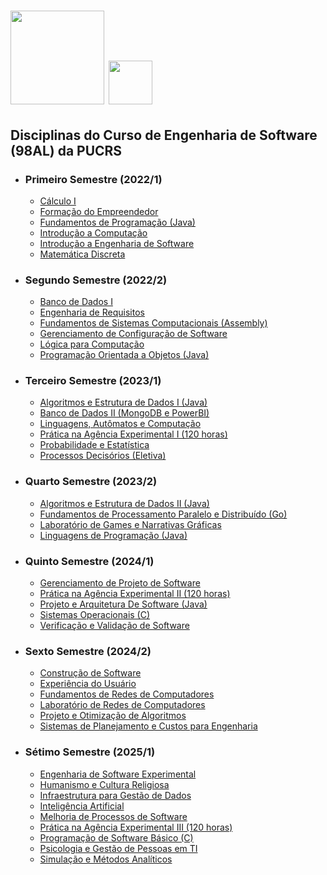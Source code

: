 <h1>
  <img height="150em" src="https://upload.wikimedia.org/wikipedia/commons/thumb/6/6e/Bras%C3%A3o_PUCRS.png/1200px-Bras%C3%A3o_PUCRS.png" alt="" />
  <img height="70em" src="https://comung.org.br/wp-content/uploads/2020/12/PUCRS.png" alt="" />
</h1>

## Disciplinas do Curso de Engenharia de Software (98AL) da PUCRS

-   ### Primeiro Semestre (2022/1)

    -   [Cálculo I](https://github.com/mateuscacabuenaPUCRS/CalculoI)
    -   [Formação do Empreendedor](https://github.com/mateuscacabuenaPUCRS/FormacaoEmpreendedor)
    -   [Fundamentos de Programação (Java)](https://github.com/mateuscacabuenaPUCRS/FundamentosDeProgramacao)
    -   [Introdução a Computação](https://github.com/mateuscacabuenaPUCRS/IntroducaoComputacao)
    -   [Introdução a Engenharia de Software](https://github.com/mateuscacabuenaPUCRS/IntroducaoEngenhariaDeSoftware)
    -   [Matemática Discreta](https://github.com/mateuscacabuenaPUCRS/MatematicaDiscreta)

-   ### Segundo Semestre (2022/2)

    -   [Banco de Dados I](https://github.com/mateuscacabuenaPUCRS/BancoDeDadosI)
    -   [Engenharia de Requisitos](https://github.com/mateuscacabuenaPUCRS/EngenhariaDeRequisitos)
    -   [Fundamentos de Sistemas Computacionais (Assembly)](https://github.com/mateuscacabuenaPUCRS/FundamentosDeSistemasComputacionais)
    -   [Gerenciamento de Configuração de Software](https://github.com/mateuscacabuenaPUCRS/GerenciamentoSoftware)
    -   [Lógica para Computação](https://github.com/mateuscacabuenaPUCRS/LogicaComputacao)
    -   [Programação Orientada a Objetos (Java)](https://github.com/mateuscacabuenaPUCRS/ProgramacaoOrientadaObjetos)

-   ### Terceiro Semestre (2023/1)

    -   [Algoritmos e Estrutura de Dados I (Java)](https://github.com/mateuscacabuenaPUCRS/AlgoritmosEstruturaDeDadosI)
    -   [Banco de Dados II (MongoDB e PowerBI)](https://github.com/mateuscacabuenaPUCRS/BancoDeDadosII)
    -   [Linguagens, Autômatos e Computação](https://github.com/mateuscacabuenaPUCRS/LinguagensAutomatosComputacao)
    -   [Prática na Agência Experimental I (120 horas)](https://github.com/mateuscacabuenaPUCRS/AGES-I)
    -   [Probabilidade e Estatística](https://github.com/mateuscacabuenaPUCRS/ProbabilidadeEstatisca)
    -   [Processos Decisórios (Eletiva)](https://github.com/mateuscacabuenaPUCRS/ProcessosDecisorios)

-   ### Quarto Semestre (2023/2)

    -  [Algoritmos e Estrutura de Dados II (Java)](https://github.com/mateuscacabuenaPUCRS/AlgoritmosEstruturaDadosII)
    -  [Fundamentos de Processamento Paralelo e Distribuído (Go)](https://github.com/mateuscacabuenaPUCRS/FundamentosProcessamentoParaleloDistribuido)
    -  [Laboratório de Games e Narrativas Gráficas](https://github.com/mateuscacabuenaPUCRS/LabGamesNarrativasGraficas)
    -  [Linguagens de Programação (Java)](https://github.com/mateuscacabuenaPUCRS/LinguagensDeProgramacao)

-   ### Quinto Semestre (2024/1)

    -   [Gerenciamento de Projeto de Software](https://github.com/mateuscacabuenaPUCRS/GerenciamentoDeProjetoDeSoftware)
    -   [Prática na Agência Experimental II (120 horas)](https://github.com/mateuscacabuenaPUCRS/AGES-II)
    -   [Projeto e Arquitetura De Software (Java)](https://github.com/mateuscacabuenaPUCRS/ProjetoArquiteturaDeSoftware)
    -   [Sistemas Operacionais (C)](https://github.com/mateuscacabuenaPUCRS/SistemasOperacionais)
    -   [Verificação e Validação de Software](https://github.com/mateuscacabuenaPUCRS/VerificacaoValidacaoDeSoftware)
 
-   ### Sexto Semestre (2024/2)

    -   [Construção de Software](https://github.com/mateuscacabuenaPUCRS/ConstrucaoDeSoftware)
    -   [Experiência do Usuário](https://github.com/mateuscacabuenaPUCRS/ExperienciaDoUsuario)
    -   [Fundamentos de Redes de Computadores](https://github.com/mateuscacabuenaPUCRS/FundamentosRedesDeComputadores)
    -   [Laboratório de Redes de Computadores](https://github.com/mateuscacabuenaPUCRS/LabRedesDeComputadores)
    -   [Projeto e Otimização de Algoritmos](https://github.com/mateuscacabuenaPUCRS/ProjetoOtimizacaoDeAlgoritmos)
    -   [Sistemas de Planejamento e Custos para Engenharia](https://github.com/mateuscacabuenaPUCRS/SistPlanejamentoCustosDeEngenharia)
 
-   ### Sétimo Semestre (2025/1)

    -   [Engenharia de Software Experimental](https://github.com/mateuscacabuenaPUCRS/EngSoftwareExperimental)
    -   [Humanismo e Cultura Religiosa](https://github.com/mateuscacabuenaPUCRS/HumanismoCulturaReligiosa)
    -   [Infraestrutura para Gestão de Dados](https://github.com/mateuscacabuenaPUCRS/InfraestruturaGestaoDados)
    -   [Inteligência Artificial](https://github.com/mateuscacabuenaPUCRS/InteligenciaArtificial)
    -   [Melhoria de Processos de Software](https://github.com/mateuscacabuenaPUCRS/MelhoriaProcessosSoftware)
    -   [Prática na Agência Experimental III (120 horas)](https://github.com/mateuscacabuenaPUCRS/AGES-III)
    -   [Programação de Software Básico (C)](https://github.com/mateuscacabuenaPUCRS/ProgramacaoSoftwareBasico)
    -   [Psicologia e Gestão de Pessoas em TI](https://github.com/mateuscacabuenaPUCRS/PsicologiaGestaoPessoasTI) 
    -   [Simulação e Métodos Analíticos](https://github.com/mateuscacabuenaPUCRS/SimulacaoMetodosAnaliticos)
